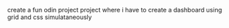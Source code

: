 create a fun odin project project where i have to create a dashboard using grid and css simulataneously